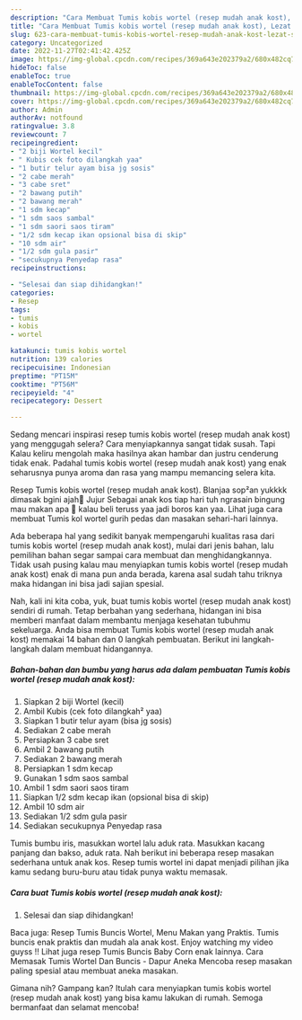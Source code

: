 ```yaml
---
description: "Cara Membuat Tumis kobis wortel (resep mudah anak kost), Lezat Sekali"
title: "Cara Membuat Tumis kobis wortel (resep mudah anak kost), Lezat Sekali"
slug: 623-cara-membuat-tumis-kobis-wortel-resep-mudah-anak-kost-lezat-sekali
category: Uncategorized
date: 2022-11-27T02:41:42.425Z
image: https://img-global.cpcdn.com/recipes/369a643e202379a2/680x482cq70/tumis-kobis-wortel-resep-mudah-anak-kost-foto-resep-utama.jpg
hideToc: false
enableToc: true
enableTocContent: false
thumbnail: https://img-global.cpcdn.com/recipes/369a643e202379a2/680x482cq70/tumis-kobis-wortel-resep-mudah-anak-kost-foto-resep-utama.jpg
cover: https://img-global.cpcdn.com/recipes/369a643e202379a2/680x482cq70/tumis-kobis-wortel-resep-mudah-anak-kost-foto-resep-utama.jpg
author: Admin
authorAv: notfound
ratingvalue: 3.8
reviewcount: 7
recipeingredient:
- "2 biji Wortel kecil"
- " Kubis cek foto dilangkah yaa"
- "1 butir telur ayam bisa jg sosis"
- "2 cabe merah"
- "3 cabe sret"
- "2 bawang putih"
- "2 bawang merah"
- "1 sdm kecap"
- "1 sdm saos sambal"
- "1 sdm saori saos tiram"
- "1/2 sdm kecap ikan opsional bisa di skip"
- "10 sdm air"
- "1/2 sdm gula pasir"
- "secukupnya Penyedap rasa"
recipeinstructions:

- "Selesai dan siap dihidangkan!"
categories:
- Resep
tags:
- tumis
- kobis
- wortel

katakunci: tumis kobis wortel 
nutrition: 139 calories
recipecuisine: Indonesian
preptime: "PT15M"
cooktime: "PT56M"
recipeyield: "4"
recipecategory: Dessert

---
```



Sedang mencari inspirasi resep tumis kobis wortel (resep mudah anak kost) yang menggugah selera? Cara menyiapkannya sangat tidak susah. Tapi Kalau keliru mengolah maka hasilnya akan hambar dan justru cenderung tidak enak. Padahal tumis kobis wortel (resep mudah anak kost) yang enak seharusnya punya aroma dan rasa yang mampu memancing selera kita.


Resep Tumis kobis wortel (resep mudah anak kost). Blanjaa sop²an yukkkk dimasak bgini ajah🤩 Jujur Sebagai anak kos tiap hari tuh ngrasain bingung mau makan apa 🤣 kalau beli teruss yaa jadi boros kan yaa. Lihat juga cara membuat Tumis kol wortel gurih pedas dan masakan sehari-hari lainnya.

Ada beberapa hal yang sedikit banyak mempengaruhi kualitas rasa dari tumis kobis wortel (resep mudah anak kost), mulai dari jenis bahan, lalu pemilihan bahan segar sampai cara membuat dan menghidangkannya. Tidak usah pusing kalau mau menyiapkan tumis kobis wortel (resep mudah anak kost) enak di mana pun anda berada, karena asal sudah tahu triknya maka hidangan ini bisa jadi sajian spesial.


Nah, kali ini kita coba, yuk, buat tumis kobis wortel (resep mudah anak kost) sendiri di rumah. Tetap berbahan yang sederhana, hidangan ini bisa memberi manfaat dalam membantu menjaga kesehatan tubuhmu sekeluarga. Anda bisa membuat Tumis kobis wortel (resep mudah anak kost) memakai 14 bahan dan 0 langkah pembuatan. Berikut ini langkah-langkah dalam membuat hidangannya.

<!--inarticleads1-->

##### Bahan-bahan dan bumbu yang harus ada dalam pembuatan Tumis kobis wortel (resep mudah anak kost):

1. Siapkan 2 biji Wortel (kecil)
1. Ambil  Kubis (cek foto dilangkah² yaa)
1. Siapkan 1 butir telur ayam (bisa jg sosis)
1. Sediakan 2 cabe merah
1. Persiapkan 3 cabe sret
1. Ambil 2 bawang putih
1. Sediakan 2 bawang merah
1. Persiapkan 1 sdm kecap
1. Gunakan 1 sdm saos sambal
1. Ambil 1 sdm saori saos tiram
1. Siapkan 1/2 sdm kecap ikan (opsional bisa di skip)
1. Ambil 10 sdm air
1. Sediakan 1/2 sdm gula pasir
1. Sediakan secukupnya Penyedap rasa


Tumis bumbu iris, masukkan wortel lalu aduk rata. Masukkan kacang panjang dan bakso, aduk rata. Nah berikut ini beberapa resep masakan sederhana untuk anak kos. Resep tumis wortel ini dapat menjadi pilihan jika kamu sedang buru-buru atau tidak punya waktu memasak. 

<!--inarticleads2-->

##### Cara buat Tumis kobis wortel (resep mudah anak kost):


1. Selesai dan siap dihidangkan!

Baca juga: Resep Tumis Buncis Wortel, Menu Makan yang Praktis. Tumis buncis enak praktis dan mudah ala anak kost. Enjoy watching my video guyss !! Lihat juga resep Tumis Buncis Baby Corn enak lainnya. Cara Memasak Tumis Wortel Dan Buncis - Dapur Aneka Mencoba resep masakan paling spesial atau membuat aneka masakan. 

Gimana nih? Gampang kan? Itulah cara menyiapkan tumis kobis wortel (resep mudah anak kost) yang bisa kamu lakukan di rumah. Semoga bermanfaat dan selamat mencoba!
